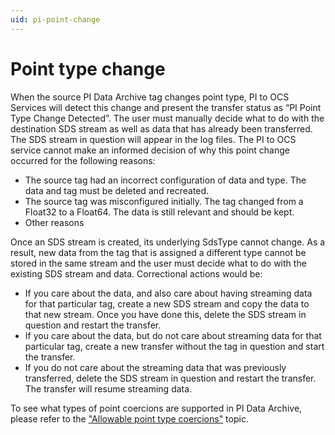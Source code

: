```yaml
---
uid: pi-point-change
---
```


# Point type change

When the source PI Data Archive tag changes point type, PI to OCS Services will detect this change and present the transfer status as “PI Point Type Change Detected”.
The user must manually decide what to do with the destination SDS stream as well as data that has already been transferred.  The SDS stream in question will appear in the log files. The PI to OCS service cannot make an informed decision of why this point change occurred for the following reasons:

* The source tag had an incorrect configuration of data and type. The data and tag must be deleted and recreated.
* The source tag was misconfigured initially. The tag changed from a Float32 to a Float64. The data is still relevant and should be kept.
* Other reasons

Once an SDS stream is created, its underlying SdsType cannot change. As a result, new data from the tag that is assigned a different type cannot be stored in the same stream and the user must decide what to do with the existing SDS stream and data. Correctional actions would be:

* If you care about the data, and also care about having streaming data for that particular tag, create a new SDS stream and copy the data to that new stream. Once you have done this, delete the SDS stream in question and restart the transfer.
* If you care about the data, but do not care about streaming data for that particular tag, create a new transfer without the tag in question and start the transfer. 
* If you do not care about the streaming data that was previously transferred, delete the SDS stream in question and restart the transfer. The transfer will resume streaming data.

To see what types of point coercions are supported in PI Data Archive, please refer to the ["Allowable point type coercions"](https://docs.osisoft.com/bundle/pi-server/page/allowable-point-type-coercions.html) topic.

